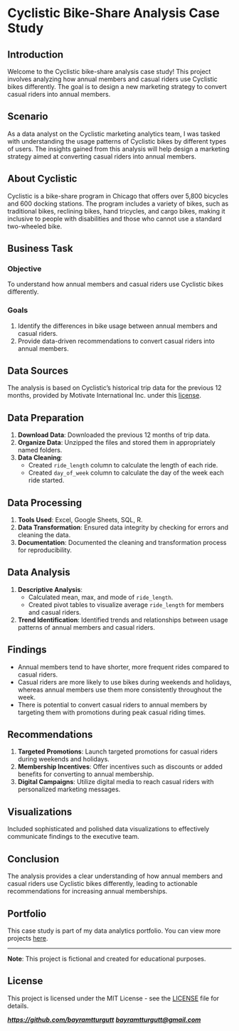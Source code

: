 # Cyclistic Bike-Share Analysis Case Study

## Introduction

Welcome to the Cyclistic bike-share analysis case study! This project involves analyzing how annual members and casual riders use Cyclistic bikes differently. The goal is to design a new marketing strategy to convert casual riders into annual members.

## Scenario

As a  data analyst on the Cyclistic marketing analytics team, I was tasked with understanding the usage patterns of Cyclistic bikes by different types of users. The insights gained from this analysis will help design a marketing strategy aimed at converting casual riders into annual members.

## About Cyclistic

Cyclistic is a bike-share program in Chicago that offers over 5,800 bicycles and 600 docking stations. The program includes a variety of bikes, such as traditional bikes, reclining bikes, hand tricycles, and cargo bikes, making it inclusive to people with disabilities and those who cannot use a standard two-wheeled bike.

## Business Task

### Objective
To understand how annual members and casual riders use Cyclistic bikes differently.

### Goals
1. Identify the differences in bike usage between annual members and casual riders.
2. Provide data-driven recommendations to convert casual riders into annual members.

## Data Sources

The analysis is based on Cyclistic’s historical trip data for the previous 12 months, provided by Motivate International Inc. under this [license](https://www.capitalbikeshare.com/data-license-agreement).

## Data Preparation

1. **Download Data**: Downloaded the previous 12 months of trip data.
2. **Organize Data**: Unzipped the files and stored them in appropriately named folders.
3. **Data Cleaning**:
   - Created `ride_length` column to calculate the length of each ride.
   - Created `day_of_week` column to calculate the day of the week each ride started.

## Data Processing

1. **Tools Used**: Excel, Google Sheets, SQL, R.
2. **Data Transformation**: Ensured data integrity by checking for errors and cleaning the data.
3. **Documentation**: Documented the cleaning and transformation process for reproducibility.

## Data Analysis

1. **Descriptive Analysis**:
   - Calculated mean, max, and mode of `ride_length`.
   - Created pivot tables to visualize average `ride_length` for members and casual riders.
2. **Trend Identification**: Identified trends and relationships between usage patterns of annual members and casual riders.

## Findings

- Annual members tend to have shorter, more frequent rides compared to casual riders.
- Casual riders are more likely to use bikes during weekends and holidays, whereas annual members use them more consistently throughout the week.
- There is potential to convert casual riders to annual members by targeting them with promotions during peak casual riding times.

## Recommendations

1. **Targeted Promotions**: Launch targeted promotions for casual riders during weekends and holidays.
2. **Membership Incentives**: Offer incentives such as discounts or added benefits for converting to annual membership.
3. **Digital Campaigns**: Utilize digital media to reach casual riders with personalized marketing messages.

## Visualizations

Included sophisticated and polished data visualizations to effectively communicate findings to the executive team.

## Conclusion

The analysis provides a clear understanding of how annual members and casual riders use Cyclistic bikes differently, leading to actionable recommendations for increasing annual memberships.

## Portfolio

This case study is part of my data analytics portfolio. You can view more projects [here](https://github.com/bayramtturgutt).

---

**Note**: This project is fictional and created for educational purposes.

## License

This project is licensed under the MIT License - see the [LICENSE](LICENSE) file for details.

***https://github.com/bayramtturgutt***
***bayramtturgutt@gmail.com***
